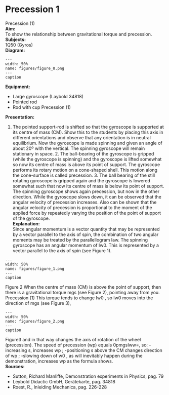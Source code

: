 # Precession  1  
 Precession (1)   
<b> Aim: </b>  
 To show the relationship between gravitational torque and precession.    
<b> Subjects: </b>  
 1Q50 (Gyros)   
<b> Diagram: </b>  
   
```{figure} figures/figure_0.png  
---  
width: 50%  
name: figures/figure_0.png  
---  
caption  
``` 
      
<b> Equipment: </b>  
 
 *  Large gyroscope (Laybold 34818) 
 *  Pointed rod 
 *  Rod with cup Precession (1)
    
<b> Presentation: </b>  
 1. The pointed support-rod is shifted so that the gyroscope is supported at its centre of mass (CM). Show this to the students by placing this axis in different orientations and observe that any orientation is in neutral equilibrium. Now the gyroscope is made spinning and given an angle of about 20º with the vertical. The spinning gyroscope will remain stationary in space. 2. The ball-bearing of the gyroscope is gripped (while the gyroscope is spinning) and the gyroscope is lifted somewhat so now its centre of mass is above its point of support. The gyroscope performs its rotary motion on a cone-shaped shell. This motion along the cone-surface is called precession. 3. The ball bearing of the still rotating gyroscope is gripped again and the gyroscope is lowered somewhat such that now its centre of mass is below its point of support. The spinning gyroscope shows again precession, but now in the other direction.  While the gyroscope slows down, it can be observed that the angular velocity of precession increases.  Also can be shown that the angular velocity of precession is proportional to the moment of the applied force by repeatedly varying the position of the point of support of the gyroscope.    
<b> Explanation: </b>  
 Since angular momentum is a vector quantity that may be represented by a vector parallel to the axis of spin, the combination of two angular moments may be treated by the parallellogram law. The spinning gyroscope has an angular momentum of Iw0. This is represented by a vector parallel to the axis of spin (see Figure 1).      
```{figure} figures/figure_1.png  
---  
width: 50%  
name: figures/figure_1.png  
---  
caption  
``` 
 Figure 2    When the centre of mass (CM) is above the point of support, then there is a gravitational torque mgs (see Figure 2), pointing away from you.      Precession (1) This torque tends to change Iw0 , so Iw0 moves into the direction of mgs (see Figure 3),      
```{figure} figures/figure_2.png  
---  
width: 50%  
name: figures/figure_2.png  
---  
caption  
``` 
 Figure3  and in that way changes the axis of rotation of the wheel (precession). The speed of precession (wp) equals 0pmgsIww=, so: -increasing s, increases wp ; -positioning s above the CM changes direction of wp ; -slowing down of w0 , as will inevitably happen during the demonstration, increases wp as the formula shows.    
<b> Sources: </b>  
 
 *  Sutton, Richard Manliffe, Demonstration experiments in Physics, pag. 79 
 *  Leybold Didactic GmbH, Gerätekarte, pag. 34818 
 *  Roest, R., Inleiding Mechanica, pag. 226-228
  